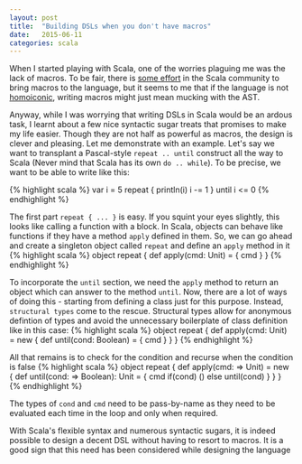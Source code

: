 ```yaml
---
layout: post
title:  "Building DSLs when you don't have macros"
date:   2015-06-11
categories: scala 
---
```


When I started playing with Scala, one of the worries plaguing me was the lack of macros. To be fair, there is [some effort](http://docs.scala-lang.org/overviews/macros/overview.html) in the Scala community to bring macros to the language, but it seems to me that if the language is not [homoiconic](https://en.wikipedia.org/wiki/Homoiconicity), writing macros might just mean mucking with the AST.

Anyway, while I was worrying that writing DSLs in Scala would be an ardous task, I learnt about a few nice syntactic sugar treats that promises to make my life easier. Though they are not half as powerful as macros, the design is clever and pleasing. Let me demonstrate with an example. Let's say we want to transplant a Pascal-style `repeat .. until` construct all the way to Scala (Never mind that Scala has its own `do .. while`). To be precise, we want to be able to write like this:

{% highlight scala %}
var i = 5
repeat {
  println(i)
  i -= 1
} until i <= 0
{% endhighlight %}

The first part `repeat { ... }` is easy. If you squint your eyes slightly, this looks like calling a function with a block. In Scala, objects can behave like functions if they have a method `apply` defined in them. So, we can go ahead and create a singleton object called `repeat` and define an `apply` method in it
{% highlight scala %}
 	object repeat {
 		def apply(cmd: Unit) = {
 		  cmd
 		}
 	}
{% endhighlight %}

To incorporate the `until` section, we need the `apply` method to return an object which can answer to the method `until`. Now, there are a lot of ways of doing this - starting from defining a class just for this purpose. Instead, `structural types` come to the rescue. Structural types allow for anonymous defintion of types and avoid the unnecessary boilerplate of class definition like in this case:
{% highlight scala %}
 	object repeat {
 		def apply(cmd: Unit) = new {
 			def until(cond: Boolean) = {
 				cmd
 			}
 		}
 	}
{% endhighlight %}

All that remains is to check for the condition and recurse when the condition is false
{% highlight scala %}
 	object repeat {
 		def apply(cmd: => Unit) = new {
 			def until(cond: => Boolean): Unit = {
 				cmd
 				if(cond) () else until(cond)
 			}
 		}
 	}
{% endhighlight %}

The types of `cond` and `cmd` need to be pass-by-name as they need to be evaluated each time in the loop and only when required.

With Scala's flexible syntax and numerous syntactic sugars, it is indeed possible to design a decent DSL without having to resort to macros. It is a good sign that this need has been considered while designing the language






